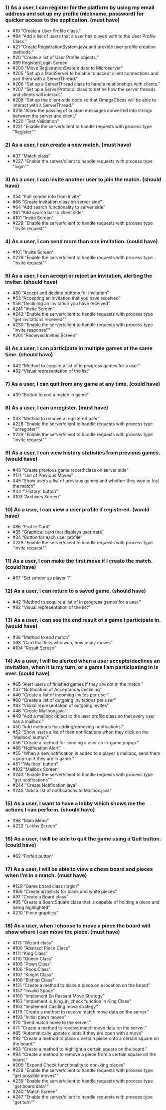 ### 1) As a user, I can register for the platform by using my email address and set up my profile (nickname, password) for quicker access to the application. (must have)
- #19 “Create a User Profile class.”
- #84 “Add a list of users that a user has played with to the User Profile Class.”
- #21 “Create RegistrationSystem.java and provide user profile creation methods.”
- #20 "Create a list of User Profile objects.”
- #99 Register/Login Screen
- #200 "Move RegistrationSystem data to Microserver"
- #205 "Set up a MultiServer to be able to accept client connections and pair them with a ServerThread."
- #206 "Set up a ServerThread class to handle relationships with clients."
- #207 "Set up a ServerProtocol class to define how the server threads and clients will interact."
- #208 "Set up the client-side code so that OmegaChess will be able to interact with a ServerThread."
- #216 "Allow the passing of custom messages converted into strings between the server and client."
- #220 "Text Validation"
- #221 "Enable the server/client to handle requests with process type "Register""
### 2) As a user, I can create a new match. (must have)
- #37 “Match class”
- #227 "Enable the server/client to handle requests with process type "login""
### 3) As a user, I can invite another user to join the match. (should have)
- #54 “Pull sender info from invite”
- #66 "Create invitation class on server side”
- #64 “Add search functionality to server side”
- #61 “Add search bar to client side”
- #101 “Invite Screen”
- #229 "Enable the server/client to handle requests with process type "invite request""
### 4) As a user, I can send more than one invitation. (could have)
- #101 "Invite Screen"
- #229 "Enable the server/client to handle requests with process type "invite request""
### 5) As a user, I can accept or reject an invitation, alerting the inviter. (should have)
- #80 “Accept and decline buttons for invitation”
- #53 “Accepting an invitation that you have received”
- #58 “Declining an invitation you have received”
- #241 "Invite Screen"
- #242 "Enable the server/client to handle requests with process type "get invitations received""
- #230 "Enable the server/client to handle requests with process type "invite response""
- #261 "Received Invites Screen"
### 6) As a user, I can participate in multiple games at the same time. (should have)
- #42 “Method to acquire a list of in progress games for a user”
- #82 “Visual representation of the list”
### 7) As a user, I can quit from any game at any time. (could have)
- #39 “Button to end a match in game”
### 8) As a user, I can unregister. (must have)
- #33 “Method to remove a registered user”
- #226 "Enable the server/client to handle requests with process type "unregister""
- #229 "Enable the server/client to handle requests with process type "invite request""
### 9) As a user, I can view history statistics from previous games. (would have)
- #48 “Create previous game record class on server side”
- #171 ”List of Previous Moves”
- #45 “Show users a list of previous games and whether they won or lost the match”
- #44 “'History' button”
- #103 ”Archives Screen”
### 10) As a user, I can view a user profile if registered. (would have)
- #86 “Profile Card”
- #35 “Graphical card that displays user data”
- #34 “Button for each user profile”
- #229 "Enable the server/client to handle requests with process type "invite request""
### 11) As a user, I can make the first move if I create the match. (could have)
- #57 “Set sender as player 1”
### 12) As a user, I can return to a saved game. (should have)
- #42 "Method to acquire a list of in progress games for a user."
- #82 "Visual representation of the list"
### 13) As a user, I can see the end result of a game I participate in. (would have)
- #38 “Method to end match”
- #68 “Card that lists who won, how many moves”
- #104 “Result Screen”
### 14) As a user, I will be alerted when a user accepts/declines an invitation, when it is my turn, or a game I am participating in is over. (could have)
- #65 “Alert users of finished games if they are not in the match.”
- #47 “Notification of Acceptance/Declining”
- #40 “Create a list of incoming invites per user”
- #60 “Create a list of outgoing invitations per user”
- #83 “Visual representation of outgoing invites”
- #46 “Create Mailbox.java”
- #49 "Add a mailbox object to the user profile class so that every user has a mailbox.”
- #50 “Add methods for adding/removing notifications.”
- #52 “Show users a list of their notifications when they click on the 'Mailbox' button.”
- #56 "Create a method for sending a user an in-game popup.”
- #88 “Notification Alert”
- #55 "When a new notification is added to a player's mailbox, send them a pop-up if they are in game.”
- #51 “'Mailbox' button”
- #102 “Mailbox Screen”
- #243 "Enable the server/client to handle requests with process type "get notifications""
- #244 "Create Notification.java"
- #245 "Add a list of notifications to Mailbox.java"
### 15) As a user, I want to have a lobby which shows me the actions I can perform. (should have)
- #98 “Main Menu”
- #222 "Lobby Screen"
### 16) As a user, I will be able to quit the game using a Quit button. (could have)
- #62 “Forfeit button”
### 17) As a user, I will be able to view a chess board and pieces when I’m in a match. (must have)
- #129 “Game board class (logic)”
- #166 “Create arraylists for black and white pieces”
- #97 “Create a Board class”
- #95 “Create a BoardSquare class that is capable of holding a piece and being highlighted”
- #210 "Piece graphics"
### 18) As a user, when I choose to move a piece the board will show where I can move the piece. (must have)
- #113 “Wizard class”
- #109 “Abstract Piece Class”
- #111 “King Class”
- #110 “Queen Class”
- #105 “Pawn Class”
- #106 “Rook Class”
- #107 “Knight Class”
- #108 “Bishop Class”
- #131 “Create a method to place a piece on a location on the board”
- #157 “Invalid Space”
- #160 “Implement En Passant Move Strategy”
- #163 “Implement is_king_in_check function in King Class”
- #162 “Implement Castling move strategy”
- #179 “Create a method to receive match move data on the server.”
- #193 "Initial pawn moves”
- #70 “Send match move to the server.”
- #71 “Create a method to receive match move data on the server.”
- #85 “Automatically update clients if they are open with a move”
- #92 “Create a method to place a certain piece onto a certain square on the board.”
- #93 “Create a method to highlight a certain square on the board.”
- #94 “Create a method to remove a piece from a certain square on the board.”
- #209 "Expand Check functionality to non-king pieces"
- #228 "Enable the server/client to handle requests with process type "get possible moves""
- #239 "Enable the server/client to handle requests with process type "get board data""
- #240 "Match Screen"
- #247 "Enable the server/client to handle requests with process type "get turn""
